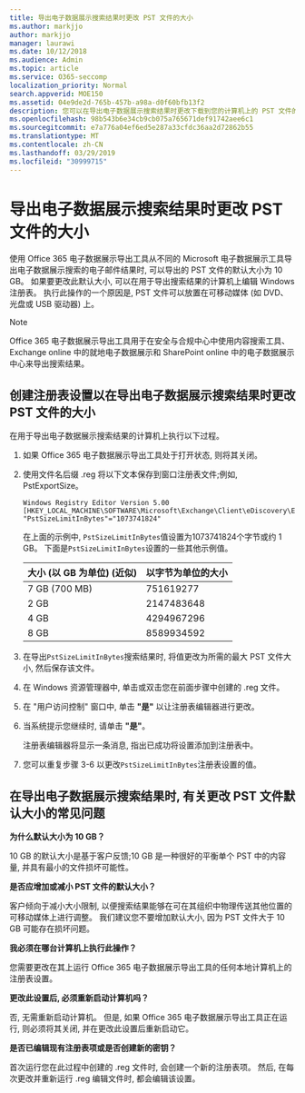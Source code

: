 ```yaml
---
title: 导出电子数据展示搜索结果时更改 PST 文件的大小
ms.author: markjjo
author: markjjo
manager: laurawi
ms.date: 10/12/2018
ms.audience: Admin
ms.topic: article
ms.service: O365-seccomp
localization_priority: Normal
search.appverid: MOE150
ms.assetid: 04e9de2d-765b-457b-a98a-d0f60bfb13f2
description: 您可以在导出电子数据展示搜索结果时更改下载到您的计算机上的 PST 文件的默认大小。
ms.openlocfilehash: 98b543b6e34cb9cb075a765671def91742aee6c1
ms.sourcegitcommit: e7a776a04ef6ed5e287a33cfdc36aa2d72862b55
ms.translationtype: MT
ms.contentlocale: zh-CN
ms.lasthandoff: 03/29/2019
ms.locfileid: "30999715"
---
```

# <a name="change-the-size-of-pst-files-when-exporting-ediscovery-search-results"></a>导出电子数据展示搜索结果时更改 PST 文件的大小

使用 Office 365 电子数据展示导出工具从不同的 Microsoft 电子数据展示工具导出电子数据展示搜索的电子邮件结果时, 可以导出的 PST 文件的默认大小为 10 GB。 如果要更改此默认大小, 可以在用于导出搜索结果的计算机上编辑 Windows 注册表。 执行此操作的一个原因是, PST 文件可以放置在可移动媒体 (如 DVD、光盘或 USB 驱动器) 上。 
  
> [!NOTE]
>  Office 365 电子数据展示导出工具用于在安全与合规中心中使用内容搜索工具、Exchange online 中的就地电子数据展示和 SharePoint online 中的电子数据展示中心来导出搜索结果。
  
## <a name="create-a-registry-setting-to-change-the-size-of-pst-files-when-you-export-ediscovery-search-results"></a>创建注册表设置以在导出电子数据展示搜索结果时更改 PST 文件的大小

在用于导出电子数据展示搜索结果的计算机上执行以下过程。
  
1. 如果 Office 365 电子数据展示导出工具处于打开状态, 则将其关闭。 
    
2. 使用文件名后缀 .reg 将以下文本保存到窗口注册表文件;例如, PstExportSize。 
    
    ```
    Windows Registry Editor Version 5.00
    [HKEY_LOCAL_MACHINE\SOFTWARE\Microsoft\Exchange\Client\eDiscovery\ExportTool]
    "PstSizeLimitInBytes"="1073741824"
    ```

    在上面的示例中, `PstSizeLimitInBytes`值设置为1073741824个字节或约 1 GB。 下面是`PstSizeLimitInBytes`设置的一些其他示例值。 
    
    |**大小 (以 GB 为单位) (近似)**|**以字节为单位的大小**|
    |:-----|:-----|
    |7 GB (700 MB)  <br/> |751619277  <br/> |
    |2 GB  <br/> |2147483648  <br/> |
    |4 GB  <br/> |4294967296  <br/> |
    |8 GB  <br/> |8589934592  <br/> |
   
3. 在导出`PstSizeLimitInBytes`搜索结果时, 将值更改为所需的最大 PST 文件大小, 然后保存该文件。 
    
4. 在 Windows 资源管理器中, 单击或双击您在前面步骤中创建的 .reg 文件。
    
5. 在 "用户访问控制" 窗口中, 单击 **"是"** 以让注册表编辑器进行更改。 
    
6. 当系统提示您继续时, 请单击 **"是"**。
    
    注册表编辑器将显示一条消息, 指出已成功将设置添加到注册表中。
    
7. 您可以重复步骤 3-6 以更改`PstSizeLimitInBytes`注册表设置的值。 
  
## <a name="frequently-asked-questions-about-changing-the-default-size-of-pst-files-when-you-export-ediscovery-search-results"></a>在导出电子数据展示搜索结果时, 有关更改 PST 文件默认大小的常见问题

 **为什么默认大小为 10 GB？**
  
10 GB 的默认大小是基于客户反馈;10 GB 是一种很好的平衡单个 PST 中的内容量, 并具有最小的文件损坏可能性。
  
 **是否应增加或减小 PST 文件的默认大小？**
  
客户倾向于减小大小限制, 以便搜索结果能够在可在其组织中物理传送其他位置的可移动媒体上进行调整。 我们建议您不要增加默认大小, 因为 PST 文件大于 10 GB 可能存在损坏问题。
  
 **我必须在哪台计算机上执行此操作？**
  
您需要更改在其上运行 Office 365 电子数据展示导出工具的任何本地计算机上的注册表设置。
  
 **更改此设置后, 必须重新启动计算机吗？**
  
否, 无需重新启动计算机。 但是, 如果 Office 365 电子数据展示导出工具正在运行, 则必须将其关闭, 并在更改此设置后重新启动它。
  
 **是否已编辑现有注册表项或是否创建新的密钥？**
  
首次运行您在此过程中创建的 .reg 文件时, 会创建一个新的注册表项。 然后, 在每次更改并重新运行 .reg 编辑文件时, 都会编辑该设置。
